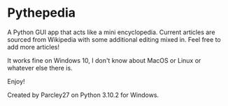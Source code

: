 # Pythepedia
A Python GUI app that acts like a mini encyclopedia.
Current articles are sourced from Wikipedia with some additional editing mixed in.
Feel free to add more articles!

It works fine on Windows 10, I don't know about MacOS or Linux or whatever else there is.

Enjoy!

Created by Parcley27 on Python 3.10.2 for Windows.
